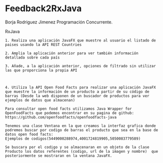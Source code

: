 # Feedback2RxJava

Borja Rodriguez Jimenez Programación Concurrente.

RxJava

	1. Realiza una aplicación JavaFX que muestre al usuario el listado de paises usando la API REST Countries
      
	2. Amplia la aplicación anterior para ver también información detallada sobre cada país
      
	3. Añade, a la aplicación anterior, opciones de filtrado sin utilizar las que proporciona la propia API
  
  
  
	4. Utiliza la API Open Food Facts para realizar una aplicación JavaFX que muestre la información de un producto a partir de su código de barras (Desde la web disponen de un buscador de productos para ver ejemplos de datos que almacenan)
  
    Para consultar open food facts utilizamos Java Wrapper for OpenFoodFacts que podemos encontrar en su pagina de github:
    https://github.com/openfoodfacts/openfoodfacts-java

    Tenemos una clase Ventana en la que creamos la interfaz grafica donde podremos buscar por codigo de barras el producto que sea en la base de datos open food facts:
    Ejemplos de codigos(5449000288974,4001724819905,5050083779589)

    Se buscara por el codigo y se almacenaran en un objeto de la clase Producto los datos referentes (codigo, url de la imagen y nombre)  que posteriormente se mostraran en la ventana JavaFX.






